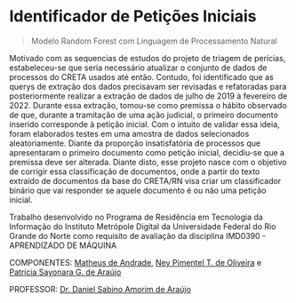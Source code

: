 # Identificador de Petições Iniciais
> Modelo Random Forest com Linguagem de Processamento Natural

Motivado com as sequencias de estudos do projeto de triagem de perícias, estabeleceu-se que seria necessário atualizar o conjunto de dados de processos do CRETA usados até então. Contudo, foi identificado que as querys de extração dos dados precisavam ser revisadas e refatoradas para posteriormente realizar a extração de dados de julho de 2019 à fevereiro de 2022. Durante essa extração, tomou-se como premissa o hábito observado de que, durante a tramitação de uma ação judicial, o primeiro documento inserido corresponde à petição inicial. Com o intuito de validar essa ideia, foram elaborados testes em uma amostra de dados selecionados aleatoriamente. Diante da proporção insatisfatória de processos que apresentaram o primeiro documento como petição inicial, decidiu-se que a premissa deve ser alterada. Diante disto, esse projeto nasce com o objetivo de corrigir essa classificação de documentos, onde a partir do texto extraído de documentos da base do CRETA/RN visa criar um classificador binário que vai responder se aquele documento é ou não uma petição inicial.

Trabalho desenvolvido no Programa de Residência em Tecnologia da Informação do Instituto Metrópole Digital da Universidade Federal do Rio Grande do Norte como requisito de avaliação da disciplina IMD0390 - APRENDIZADO DE MÁQUINA

COMPONENTES: [Matheus de Andrade](https://github.com/matheusmas132), [Ney Pimentel T. de Oliveira](https://github.com/npto04/) e [Patrícia Sayonara G. de Araújo](https://github.com/patysayonara)

PROFESSOR: [Dr. Daniel Sabino Amorim de Araújo](https://docente.ufrn.br/201900343770/perfil)
